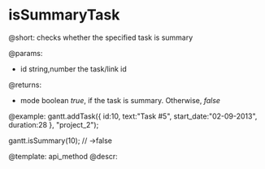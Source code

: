 isSummaryTask
=============

@short:
	checks whether the specified task is summary

@params:
- id	string,number	the task/link id

@returns:
- mode		boolean		<i>true</i>, if the task is summary. Otherwise, <i>false</i>


@example:
gantt.addTask({
    id:10,
    text:"Task #5",
    start_date:"02-09-2013",
    duration:28
}, "project_2");

gantt.isSummary(10); // ->false


@template:	api_method
@descr:

